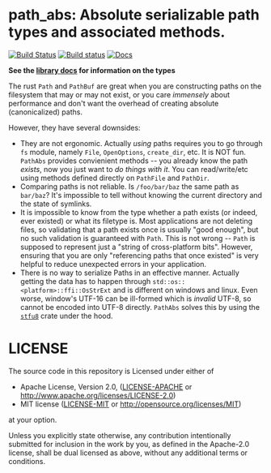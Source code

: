 # path_abs: Absolute serializable path types and associated methods.
[![Build Status](https://travis-ci.org/vitiral/path_abs.svg?branch=windows)](https://travis-ci.org/vitiral/path_abs)
[![Build status](https://ci.appveyor.com/api/projects/status/vgis54solhygre0n?svg=true)](https://ci.appveyor.com/project/vitiral/path-abs)
[![Docs](https://docs.rs/path_abs/badge.svg)](https://docs.rs/path_abs/0.2.1/path_abs/)

**See the [library docs](https://docs.rs/path_abs) for information on the
types**

The rust `Path` and `PathBuf` are great when you are constructing paths on the
filesystem that may or may not exist, or you care *immensely* about performance
and don't want the overhead of creating absolute (canonicalized) paths.

However, they have several downsides:
- They are not ergonomic. Actually *using* paths requires you to go through
  `fs` module, namely `File`, `OpenOptions`, `create_dir`, etc. It is NOT fun.
  `PathAbs` provides convienient methods -- you already know the path *exists*,
  now you just want to *do things with it*. You can read/write/etc using
  methods defined directly on `PathFile` and `PathDir`.
- Comparing paths is not reliable. Is `/foo/bar/baz` the same path as
  `bar/baz`? It's impossible to tell without knowing the current directory
  and the state of symlinks.
- It is impossible to know from the type whether a path exists (or indeed, ever
  existed) or what its  filetype is. Most applications are not deleting files,
  so validating that a path exists once is usually "good enough", but no such
  validation is guaranteed with `Path`. This is not wrong -- `Path` is supposed
  to represent just a "string of cross-platform bits". However, ensuring
  that you are only "referencing paths that once existed" is very helpful to
  reduce unexpected errors in your application.
- There is no way to serialize Paths in an effective manner. Actually getting
  the data has to happen through `std::os::<platform>::ffi::OsStrExt` and
  is different on windows and linux. Even worse, window's UTF-16 can be
  ill-formed which is *invalid* UTF-8, so cannot be encoded into UTF-8
  directly. `PathAbs` solves this by using the
  [`stfu8`](https://github.com/vitiral/stfu8) crate under the hood.

# LICENSE
The source code in this repository is Licensed under either of
- Apache License, Version 2.0, ([LICENSE-APACHE](LICENSE-APACHE) or
  http://www.apache.org/licenses/LICENSE-2.0)
- MIT license ([LICENSE-MIT](LICENSE-MIT) or
  http://opensource.org/licenses/MIT)

at your option.

Unless you explicitly state otherwise, any contribution intentionally submitted
for inclusion in the work by you, as defined in the Apache-2.0 license, shall
be dual licensed as above, without any additional terms or conditions.
